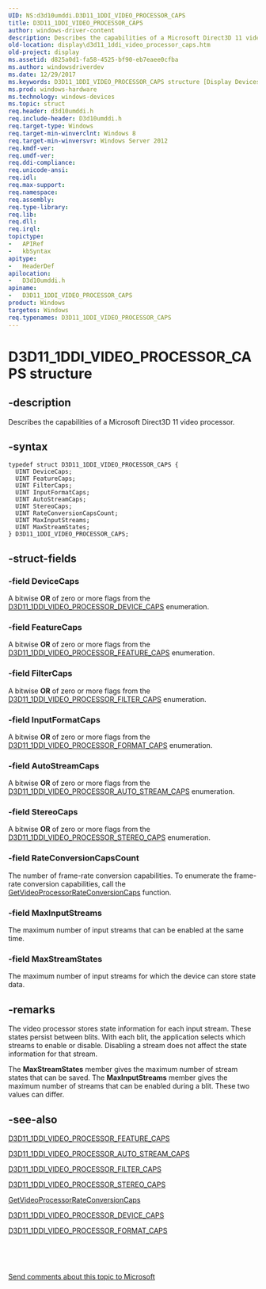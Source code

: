 ```yaml
---
UID: NS:d3d10umddi.D3D11_1DDI_VIDEO_PROCESSOR_CAPS
title: D3D11_1DDI_VIDEO_PROCESSOR_CAPS
author: windows-driver-content
description: Describes the capabilities of a Microsoft Direct3D 11 video processor.
old-location: display\d3d11_1ddi_video_processor_caps.htm
old-project: display
ms.assetid: d825a0d1-fa58-4525-bf90-eb7eaee0cfba
ms.author: windowsdriverdev
ms.date: 12/29/2017
ms.keywords: D3D11_1DDI_VIDEO_PROCESSOR_CAPS structure [Display Devices], D3D11_1DDI_VIDEO_PROCESSOR_CAPS, d3d10umddi/D3D11_1DDI_VIDEO_PROCESSOR_CAPS, display.d3d11_1ddi_video_processor_caps
ms.prod: windows-hardware
ms.technology: windows-devices
ms.topic: struct
req.header: d3d10umddi.h
req.include-header: D3d10umddi.h
req.target-type: Windows
req.target-min-winverclnt: Windows 8
req.target-min-winversvr: Windows Server 2012
req.kmdf-ver: 
req.umdf-ver: 
req.ddi-compliance: 
req.unicode-ansi: 
req.idl: 
req.max-support: 
req.namespace: 
req.assembly: 
req.type-library: 
req.lib: 
req.dll: 
req.irql: 
topictype:
-	APIRef
-	kbSyntax
apitype:
-	HeaderDef
apilocation:
-	D3d10umddi.h
apiname:
-	D3D11_1DDI_VIDEO_PROCESSOR_CAPS
product: Windows
targetos: Windows
req.typenames: D3D11_1DDI_VIDEO_PROCESSOR_CAPS
---
```


# D3D11_1DDI_VIDEO_PROCESSOR_CAPS structure


## -description


Describes the capabilities of a Microsoft Direct3D 11 video processor.


## -syntax


````
typedef struct D3D11_1DDI_VIDEO_PROCESSOR_CAPS {
  UINT DeviceCaps;
  UINT FeatureCaps;
  UINT FilterCaps;
  UINT InputFormatCaps;
  UINT AutoStreamCaps;
  UINT StereoCaps;
  UINT RateConversionCapsCount;
  UINT MaxInputStreams;
  UINT MaxStreamStates;
} D3D11_1DDI_VIDEO_PROCESSOR_CAPS;
````


## -struct-fields




### -field DeviceCaps

A bitwise <b>OR</b> of zero or more flags from the <a href="..\d3d10umddi\ne-d3d10umddi-d3d11_1ddi_video_processor_device_caps.md">D3D11_1DDI_VIDEO_PROCESSOR_DEVICE_CAPS</a> enumeration.


### -field FeatureCaps

A bitwise <b>OR</b> of zero or more flags from the <a href="..\d3d10umddi\ne-d3d10umddi-d3d11_1ddi_video_processor_feature_caps.md">D3D11_1DDI_VIDEO_PROCESSOR_FEATURE_CAPS</a> enumeration.


### -field FilterCaps

A bitwise <b>OR</b> of zero or more flags from the <a href="..\d3d10umddi\ne-d3d10umddi-d3d11_1ddi_video_processor_filter_caps.md">D3D11_1DDI_VIDEO_PROCESSOR_FILTER_CAPS</a> enumeration.


### -field InputFormatCaps

A bitwise <b>OR</b> of zero or more flags from the <a href="..\d3d10umddi\ne-d3d10umddi-d3d11_1ddi_video_processor_format_caps.md">D3D11_1DDI_VIDEO_PROCESSOR_FORMAT_CAPS</a> enumeration.


### -field AutoStreamCaps

A bitwise <b>OR</b> of zero or more flags from the <a href="..\d3d10umddi\ne-d3d10umddi-d3d11_1ddi_video_processor_auto_stream_caps.md">D3D11_1DDI_VIDEO_PROCESSOR_AUTO_STREAM_CAPS</a> enumeration.


### -field StereoCaps

A bitwise <b>OR</b> of zero or more flags from the <a href="..\d3d10umddi\ne-d3d10umddi-d3d11_1ddi_video_processor_stereo_caps.md">D3D11_1DDI_VIDEO_PROCESSOR_STEREO_CAPS</a> enumeration.


### -field RateConversionCapsCount

The number of frame-rate conversion capabilities. To enumerate the frame-rate conversion capabilities, call the <a href="..\d3d10umddi\nc-d3d10umddi-pfnd3d11_1ddi_getvideoprocessorrateconversioncaps.md">GetVideoProcessorRateConversionCaps</a> function.


### -field MaxInputStreams

The maximum number of input streams that can be enabled at the same time.


### -field MaxStreamStates

The maximum number of input streams for which the device can store state data.


## -remarks



The video processor stores state information for each input stream. These states persist between blits. With each blit, the application selects which streams to enable or disable. Disabling a stream does not affect the state information for that stream.

The <b>MaxStreamStates</b> member gives the maximum number of stream states that can be saved. The <b>MaxInputStreams</b> member gives the maximum number of streams that can be enabled during a blit. These two values can differ.




## -see-also

<a href="..\d3d10umddi\ne-d3d10umddi-d3d11_1ddi_video_processor_feature_caps.md">D3D11_1DDI_VIDEO_PROCESSOR_FEATURE_CAPS</a>



<a href="..\d3d10umddi\ne-d3d10umddi-d3d11_1ddi_video_processor_auto_stream_caps.md">D3D11_1DDI_VIDEO_PROCESSOR_AUTO_STREAM_CAPS</a>



<a href="..\d3d10umddi\ne-d3d10umddi-d3d11_1ddi_video_processor_filter_caps.md">D3D11_1DDI_VIDEO_PROCESSOR_FILTER_CAPS</a>



<a href="..\d3d10umddi\ne-d3d10umddi-d3d11_1ddi_video_processor_stereo_caps.md">D3D11_1DDI_VIDEO_PROCESSOR_STEREO_CAPS</a>



<a href="..\d3d10umddi\nc-d3d10umddi-pfnd3d11_1ddi_getvideoprocessorrateconversioncaps.md">GetVideoProcessorRateConversionCaps</a>



<a href="..\d3d10umddi\ne-d3d10umddi-d3d11_1ddi_video_processor_device_caps.md">D3D11_1DDI_VIDEO_PROCESSOR_DEVICE_CAPS</a>



<a href="..\d3d10umddi\ne-d3d10umddi-d3d11_1ddi_video_processor_format_caps.md">D3D11_1DDI_VIDEO_PROCESSOR_FORMAT_CAPS</a>



 

 

<a href="mailto:wsddocfb@microsoft.com?subject=Documentation%20feedback [display\display]:%20D3D11_1DDI_VIDEO_PROCESSOR_CAPS structure%20 RELEASE:%20(12/29/2017)&amp;body=%0A%0APRIVACY STATEMENT%0A%0AWe use your feedback to improve the documentation. We don't use your email address for any other purpose, and we'll remove your email address from our system after the issue that you're reporting is fixed. While we're working to fix this issue, we might send you an email message to ask for more info. Later, we might also send you an email message to let you know that we've addressed your feedback.%0A%0AFor more info about Microsoft's privacy policy, see http://privacy.microsoft.com/en-us/default.aspx." title="Send comments about this topic to Microsoft">Send comments about this topic to Microsoft</a>

